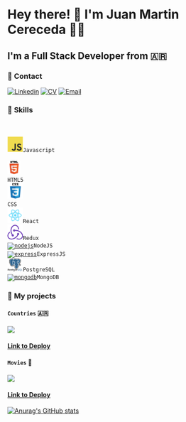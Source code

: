 # Hey there! 👋 I'm Juan Martin Cereceda 👨‍💻

## I'm a Full Stack Developer from 🇦🇷

### 📍 **Contact**

<a href="https://www.linkedin.com/in/juancereceda/" > <img src="https://res.cloudinary.com/dlexbrcrv/image/upload/v1621273442/Proyects/linkedin_1_wfivod.svg" alt="Linkedin" height="30"/></a>
<a href="https://drive.google.com/file/d/13rsdXxbL2m69BTQRaHot5d8mSzvcjsy6/view?usp=sharing"> <img src="https://image.flaticon.com/icons/png/512/3789/3789852.png" alt="CV" height="30"/></a>
<a href="mailto: juanmcereceda@gmail.com"> <img src="https://image.flaticon.com/icons/png/512/732/732200.png" alt="Email" height="30"/></a>

### 📍 **Skills**
<code><p align="left">
  <a href="https://developer.mozilla.org/en-US/docs/Web/JavaScript" > <img src="https://raw.githubusercontent.com/devicons/devicon/master/icons/javascript/javascript-original.svg" alt="javascript" height="35"/></a>Javascript </code>
  <code><a href="https://www.w3.org/html/"> <img src="https://raw.githubusercontent.com/devicons/devicon/master/icons/html5/html5-original-wordmark.svg" alt="html5" height="30"/></a> HTML5</code>
  <code><a href="https://developer.mozilla.org/es/docs/Web/CSS" > <img src="https://raw.githubusercontent.com/github/explore/80688e429a7d4ef2fca1e82350fe8e3517d3494d/topics/css/css.png" alt="css" height="35"/></a> CSS</code>
<code><a href="https://reactjs.org/"> <img src="https://raw.githubusercontent.com/github/explore/80688e429a7d4ef2fca1e82350fe8e3517d3494d/topics/react/react.png" alt="react" height="35"/></a>React</code>
 <code><a href="https://redux.js.org" target="_blank"> <img src="https://raw.githubusercontent.com/devicons/devicon/master/icons/redux/redux-original.svg" alt="redux" width="35" height="35"/></a>Redux</code>
  <code><a href="https://nodejs.org"> <img src="https://upload.wikimedia.org/wikipedia/commons/thumb/d/d9/Node.js_logo.svg/1180px-Node.js_logo.svg.png" alt="nodejs" height="35"/></a>NodeJS</code>
  <code><a href="https://expressjs.com"> <img src="https://www.vectorlogo.zone/logos/expressjs/expressjs-icon.svg" alt="express" height="35"/></a>ExpressJS</code>
  <code><a href="https://www.postgresql.org"> <img src="https://raw.githubusercontent.com/devicons/devicon/master/icons/postgresql/postgresql-original-wordmark.svg" alt="postgresql" width="35" height="30"/></a>PostgreSQL</code>
 <code><a href="https://www.mongodb.com/"> <img src="https://www.vectorlogo.zone/logos/mongodb/mongodb-ar21.svg" alt="mongodb" height="35"/></a>MongoDB</code>
</p>

### 📍 **My projects**

#### `Countries` 🇦🇷

<a href="https://github.com/juancereceda/PI-Countries-FT13" ><img align="center" src="https://res.cloudinary.com/juancereceda/image/upload/v1625068505/Screen_Shot_2021-06-30_at_12.52.00_ppd8w3.png" width="500" /></a>

#### [Link to Deploy](https://juancereceda-countryapp.vercel.app/)

#### `Movies` 🎥

<a href="https://github.com/Pavegliobruno/Videogames" ><img align="center" src="https://res.cloudinary.com/juancereceda/image/upload/v1625069266/Screen_Shot_2021-06-30_at_13.07.11_qhscz9.png" width="500" /></a>

#### [Link to Deploy](https://juancereceda-movies.vercel.app/)


[![Anurag's GitHub stats](https://github-readme-stats.vercel.app/api?username=juancereceda)](https://github.com/anuraghazra/github-readme-stats)

